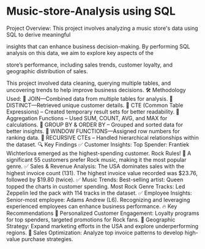 # Music-store-Analysis using SQL

Project Overview:
This project involves analyzing a music store's data using SQL to derive meaningful 

insights that can enhance business decision-making. By performing SQL analysis on this data, we aim to explore key aspects of the 

store’s performance, including sales trends, customer loyalty, and geographic distribution of sales.


This project involved data cleaning, querying multiple tables, and uncovering trends to help improve business decisions. 
🛠 Methodology Used:
🔹 JOIN—Combined data from multiple tables for analysis.
🔹 DISTINCT—Retrieved unique customer details.
🔹 CTE (Common Table Expressions) – Created temporary result sets for better readability.
🔹 Aggregation Functions – Used SUM, COUNT, AVG, and MAX for calculations.
🔹 GROUP BY & ORDER BY – Grouped and sorted data for better insights.
🔹 WINDOW FUNCTIONS—Assigned row numbers for ranking data.
 🔹 RECURSIVE CTEs – Handled hierarchical relationships within the dataset.
🔍 Key Findings
✅ Customer Insights:
Top Spender: Frantiek Wichterlova emerged as the highest-spending customer.
Rock Rules! 🎸 A significant 55 customers prefer Rock music, making it the most popular genre.
✅ Sales & Revenue Analysis:
The USA dominates sales with the highest invoice count (131).
The highest invoice value recorded was $23.76, followed by $19.80 (twice).
✅ Music Trends:
Best-selling artist: Queen topped the charts in customer spending.
Most Rock Genre Tracks: Led Zeppelin led the pack with 114 tracks in the dataset.
✅ Employee Insights:
Senior-most employee: Adams Andrew (L6).
Recognizing and leveraging experienced employees can enhance business performance.
🔥 Key Recommendations
🔹 Personalized Customer Engagement: Loyalty programs for top spenders, targeted promotions for Rock fans.
🔹 Geographic Strategy: Expand marketing efforts in the USA and explore underperforming regions.
🔹 Sales Optimization: Analyze top invoice patterns to develop high-value purchase strategies.


